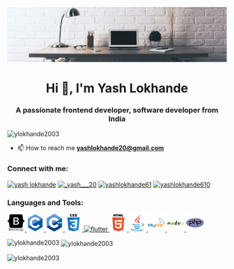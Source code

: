 ![logo](https://github.com/ylokhande2003/ylokhande2003/blob/main/linkdin.jpg)
<h1 align="center">Hi 👋, I'm Yash Lokhande</h1>
<h3 align="center">A passionate frontend developer, software developer from India</h3>

<p align="left"> <img src="https://komarev.com/ghpvc/?username=ylokhande2003&label=Profile%20views&color=0e75b6&style=flat" alt="ylokhande2003" /> </p>

- 📫 How to reach me **yashlokhande20@gmail.com**

<h3 align="left">Connect with me:</h3>
<p align="left">
<a href="https://linkedin.com/in/yash lokhande" target="blank"><img align="center" src="https://raw.githubusercontent.com/rahuldkjain/github-profile-readme-generator/master/src/images/icons/Social/linked-in-alt.svg" alt="yash lokhande" height="30" width="40" /></a>
<a href="https://instagram.com/_yash___20" target="blank"><img align="center" src="https://raw.githubusercontent.com/rahuldkjain/github-profile-readme-generator/master/src/images/icons/Social/instagram.svg" alt="_yash___20" height="30" width="40" /></a>
<a href="https://www.codechef.com/users/yashlokhande61" target="blank"><img align="center" src="https://cdn.jsdelivr.net/npm/simple-icons@3.1.0/icons/codechef.svg" alt="yashlokhande61" height="30" width="40" /></a>
<a href="https://codeforces.com/profile/yashlokhande610" target="blank"><img align="center" src="https://raw.githubusercontent.com/rahuldkjain/github-profile-readme-generator/master/src/images/icons/Social/codeforces.svg" alt="yashlokhande610" height="30" width="40" /></a>
</p>

<h3 align="left">Languages and Tools:</h3>
<p align="left"> <a href="https://getbootstrap.com" target="_blank" rel="noreferrer"> <img src="https://raw.githubusercontent.com/devicons/devicon/master/icons/bootstrap/bootstrap-plain-wordmark.svg" alt="bootstrap" width="40" height="40"/> </a> <a href="https://www.cprogramming.com/" target="_blank" rel="noreferrer"> <img src="https://raw.githubusercontent.com/devicons/devicon/master/icons/c/c-original.svg" alt="c" width="40" height="40"/> </a> <a href="https://www.w3schools.com/cpp/" target="_blank" rel="noreferrer"> <img src="https://raw.githubusercontent.com/devicons/devicon/master/icons/cplusplus/cplusplus-original.svg" alt="cplusplus" width="40" height="40"/> </a> <a href="https://www.w3schools.com/css/" target="_blank" rel="noreferrer"> <img src="https://raw.githubusercontent.com/devicons/devicon/master/icons/css3/css3-original-wordmark.svg" alt="css3" width="40" height="40"/> </a> <a href="https://flutter.dev" target="_blank" rel="noreferrer"> <img src="https://www.vectorlogo.zone/logos/flutterio/flutterio-icon.svg" alt="flutter" width="40" height="40"/> </a> <a href="https://www.w3.org/html/" target="_blank" rel="noreferrer"> <img src="https://raw.githubusercontent.com/devicons/devicon/master/icons/html5/html5-original-wordmark.svg" alt="html5" width="40" height="40"/> </a> <a href="https://www.java.com" target="_blank" rel="noreferrer"> <img src="https://raw.githubusercontent.com/devicons/devicon/master/icons/java/java-original.svg" alt="java" width="40" height="40"/> </a> <a href="https://www.mysql.com/" target="_blank" rel="noreferrer"> <img src="https://raw.githubusercontent.com/devicons/devicon/master/icons/mysql/mysql-original-wordmark.svg" alt="mysql" width="40" height="40"/> </a> <a href="https://nodejs.org" target="_blank" rel="noreferrer"> <img src="https://raw.githubusercontent.com/devicons/devicon/master/icons/nodejs/nodejs-original-wordmark.svg" alt="nodejs" width="40" height="40"/> </a> <a href="https://www.php.net" target="_blank" rel="noreferrer"> <img src="https://raw.githubusercontent.com/devicons/devicon/master/icons/php/php-original.svg" alt="php" width="40" height="40"/> </a> </p>

<p><img align="left" src="https://github-readme-stats.vercel.app/api/top-langs?username=ylokhande2003&show_icons=true&locale=en&layout=compact" alt="ylokhande2003" /></p>

<p>&nbsp;<img align="center" src="https://github-readme-stats.vercel.app/api?username=ylokhande2003&show_icons=true&locale=en" alt="ylokhande2003" /></p>

<p><img align="center" src="https://github-readme-streak-stats.herokuapp.com/?user=ylokhande2003&" alt="ylokhande2003" /></p>
